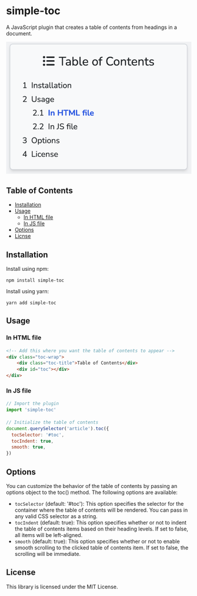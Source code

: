 simple-toc
==========

A JavaScript plugin that creates a table of contents from headings in a document.

![simple-toc](./screenshot.png)

## Table of Contents

- [Installation](#installation)
- [Usage](#usage)
    - [In HTML file](#in-html-file)
    - [In JS file](#in-js-file)
- [Options](#options)
- [Licnse](#license)

## Installation

Install using npm:
```
npm install simple-toc
```

Install using yarn:
```
yarn add simple-toc
```

## Usage

### In HTML file
```html
<!-- Add this where you want the table of contents to appear -->
<div class="toc-wrap">
    <div class="toc-title">Table of Contents</div>
    <div id="toc"></div>
</div>
```

### In JS file
```js
// Import the plugin
import 'simple-toc'

// Initialize the table of contents
document.querySelector('article').toc({
  tocSelector: '#toc',
  tocIndent: true,
  smooth: true,
})
```

## Options
You can customize the behavior of the table of contents by passing an options object to the toc() method. The following options are available:

- `tocSelector` (default: '#toc'): This option specifies the selector for the container where the table of contents will be rendered. You can pass in any valid CSS selector as a string.
- `tocIndent` (default: true): This option specifies whether or not to indent the table of contents items based on their heading levels. If set to false, all items will be left-aligned.
- `smooth` (default: true): This option specifies whether or not to enable smooth scrolling to the clicked table of contents item. If set to false, the scrolling will be immediate.

## License
This library is licensed under the MIT License.